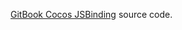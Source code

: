 [GitBook Cocos JSBinding](https://www.gitbook.com/book/supersuraccoon/gitbook_cocos_jsbinding) source code.